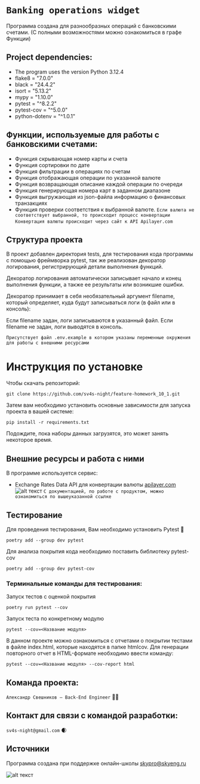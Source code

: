 # `Banking operations widget`

Программа создана для разнообразных операций с банковскими счетами.
(С полными возможностями можно ознакомиться в графе Функции)

## Project dependencies:

- The program uses the version Python 3.12.4
- flake8 = "7.0.0"
- black = "24.4.2"
- isort = "5.13.2"
- mypy = "1.10.0"
- pytest = "^8.2.2"
- pytest-cov = "^5.0.0"
- python-dotenv = "^1.0.1"

## Функции, используемые для работы с банковскими счетами:

- Функция скрывающая номер карты и счета
- Функция сортировки по дате
- Функция фильтрации в операциях по счетам
- Функция отображающая операции по указанной валюте
- Функция возвращающая описание каждой операции по очереди
- Функция генерирующая номера карт в заданном диапазоне
- Функция выгружающая из json-файла информацию о финансовых транзакциях
- Функция проверки соответствия к выбранной валюте. 
```Если валюта не соответствует выбранной, то происходит процесс конвертации```
```Конвертация валюты происходит через сайт к API Apilayer.com```

## Структура проекта

В проект добавлен директория tests, для тестирования кода программы c помощью фреймворка pytest,
так же реализован декоратор логирования, регистрирующий детали выполнения функций.

Декоратор логирования автоматически записывает начало и конец выполнения функции, 
а также ее результаты или возникшие ошибки.

Декоратор принимает в себя необязательный аргумент filename, который определяет, 
куда будут записываться логи (в файл или в консоль):

Если filename задан, логи записываются в указанный файл.
Если filename не задан, логи выводятся в консоль.

```Присутствует файл .env.example в котором указаны переменные окружения для работы с внешними ресурсами```

# Инструкция по установке

Чтобы скачать репозиторий:

`git clone https://github.com/sv4s-night/feature-homework_10_1.git`

Затем вам необходимо установить основные зависимости для запуска проекта в вашей системе:

```pip install -r requirements.txt```

Подождите, пока наборы данных загрузятся, это может занять некоторое время.


## Внешние ресурсы и работа с ними
В программе используется сервис:
- Exchange Rates Data API для конвертации валюты [apilayer.com](https://apilayer.com/marketplace/exchangerates_data-api) ![alt текст](https://assets.apilayer.com/logo/logo.png)
```С документацией, по работе с продуктом, можно ознакомиться по вышеуказанной ссылке``` 


## Тестирование

Для проведения тестирования, Вам необходимо установить Pytest 🔧

```poetry add --group dev pytest```

Для анализа покрытия кода необходимо поставить библиотеку pytest-cov

```poetry add --group dev pytest-cov```

### Терминальные команды для тестирования:

Запуск тестов с оценкой покрытия

```poetry run pytest --cov```

Запуск теста по конкретному модулю

```pytest --cov=<Название модуля>```

В данном проекте можно ознакомиться с отчетами о покрытии тестами в файле index.html, которые находятся в папке htmlcov.
Для генерации повторного отчет в HTML-формате необходимо ввести команду:

```pytest --cov=<Название модуля> --cov-report html```

## Команда проекта:

`Александр Свешников — Back-End Engineer` 🔧👿

## Контакт для связи с командой разработки:

`sv4s-night@gmail.com` 🌒

## Источники

Программа создана при поддержке онлайн-школы [skypro@skyeng.ru](https://sky.pro/#giftpopup)

![alt текст](https://static.tildacdn.com/tild3364-3965-4237-b664-363533643431/Group_1321317003.svg)


